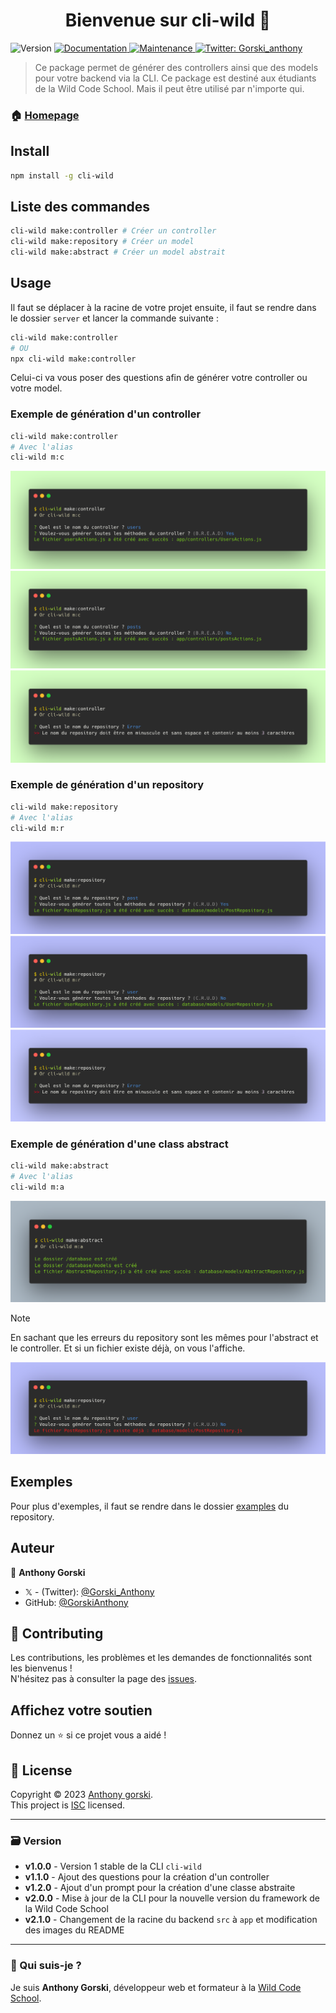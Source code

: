 <h1 align="center">Bienvenue sur cli-wild 👋</h1>
<p>
  <img alt="Version" src="https://img.shields.io/badge/version-2.0.0-blue.svg?cacheSeconds=2592000" />
  <a href="https://github.com/GorskiAnthony/wcs-cli#readme" target="_blank">
    <img alt="Documentation" src="https://img.shields.io/badge/documentation-yes-brightgreen.svg" />
  </a>
  <a href="https://github.com/GorskiAnthony/wcs-cli/graphs/commit-activity" target="_blank">
    <img alt="Maintenance" src="https://img.shields.io/badge/Maintained%3F-yes-green.svg" />
  </a>
  <a href="https://twitter.com/Gorski_anthony" target="_blank">
    <img alt="Twitter: Gorski_anthony" src="https://img.shields.io/twitter/follow/Gorski_anthony.svg?style=social" />
  </a>
</p>

> Ce package permet de générer des controllers ainsi que des models pour votre backend via la CLI. Ce package est destiné aux étudiants de la Wild Code School. Mais il peut être utilisé par n'importe qui.

### 🏠 [Homepage](https://github.com/GorskiAnthony/cli-wcs#readme)

## Install

```sh
npm install -g cli-wild
```

## Liste des commandes

```sh
cli-wild make:controller # Créer un controller
cli-wild make:repository # Créer un model
cli-wild make:abstract # Créer un model abstrait
```

## Usage

Il faut se déplacer à la racine de votre projet ensuite, il faut se rendre dans le dossier `server` et lancer la commande suivante :

```sh
cli-wild make:controller
# OU
npx cli-wild make:controller
```

Celui-ci va vous poser des questions afin de générer votre controller ou votre model.

### Exemple de génération d'un controller

```sh
cli-wild make:controller
# Avec l'alias
cli-wild m:c
```

![exemple1](./docs/m-c-yes.png)
![exemple2](./docs/m-c-no.png)
![exemple3](./docs/m-c_error.png)

### Exemple de génération d'un repository

```sh
cli-wild make:repository
# Avec l'alias
cli-wild m:r
```

![exemple4](./docs/m-r-yes.png)
![exemple5](./docs/m-r-no.png)
![exemple6](./docs/m-r_error.png)

### Exemple de génération d'une class abstract

```sh
cli-wild make:abstract
# Avec l'alias
cli-wild m:a
```

![exemple7](./docs/m-a.png)

> [!NOTE]  
> En sachant que les erreurs du repository sont les mêmes pour l'abstract et le controller. Et si un fichier existe déjà, on vous l'affiche.

![exemple8](./docs/m-r-c_exist.png)

## Exemples

Pour plus d'exemples, il faut se rendre dans le dossier [examples](./examples) du repository.

## Auteur

👤 **Anthony Gorski**

-   𝕏 - (Twitter): [@Gorski_Anthony](https://twitter.com/Gorski_Anthony)
-   GitHub: [@GorskiAnthony](https://github.com/GorskiAnthony)

## 🤝 Contributing

Les contributions, les problèmes et les demandes de fonctionnalités sont les bienvenus !<br />N'hésitez pas à consulter la page des [issues](https://github.com/GorskiAnthony/cli-wcs/issues).

## Affichez votre soutien

Donnez un ⭐️ si ce projet vous a aidé !

## 📝 License

Copyright © 2023 [Anthony gorski](https://github.com/GorskiAnthony).<br />
This project is [ISC](https://github.com/GorskiAnthony/wcs-cli/blob/master/LICENSE) licensed.

---

### 🗃️ Version

-   **v1.0.0** - Version 1 stable de la CLI `cli-wild`
-   **v1.1.0** - Ajout des questions pour la création d'un controller
-   **v1.2.0** - Ajout d'un prompt pour la création d'une classe abstraite
-   **v2.0.0** - Mise à jour de la CLI pour la nouvelle version du framework de la Wild Code School
-   **v2.1.0** - Changement de la racine du backend `src` à `app` et modification des images du README

---

### 👋 Qui suis-je ?

Je suis **Anthony Gorski**, développeur web et formateur à la [Wild Code School](https://www.wildcodeschool.com/fr-FR).

